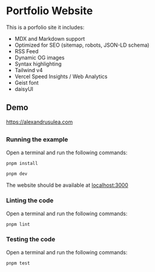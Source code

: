 # Portfolio Website

This is a porfolio site it includes:

- MDX and Markdown support
- Optimized for SEO (sitemap, robots, JSON-LD schema)
- RSS Feed
- Dynamic OG images
- Syntax highlighting
- Tailwind v4
- Vercel Speed Insights / Web Analytics
- Geist font
- daisyUI

## Demo

https://alexandrusulea.com

## 


### Running the example

Open a terminal and run the following commands:
```bash
pnpm install
```

```bash
pnpm dev
```
The website should be available at [localhost:3000](localhost:3000)

### Linting the code

Open a terminal and run the following commands:
```bash
pnpm lint
```

### Testing the code

Open a terminal and run the following commands:
```bash
pnpm test
```